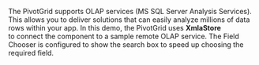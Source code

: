 The PivotGrid supports OLAP services (MS&nbsp;SQL Server Analysis Services). This allows you to&nbsp;deliver solutions that can easily analyze millions of&nbsp;data rows within your app. In&nbsp;this demo, the PivotGrid uses **XmlaStore** to&nbsp;connect the component to&nbsp;a&nbsp;sample remote OLAP service. The Field Chooser is&nbsp;configured to&nbsp;show the search box to&nbsp;speed up&nbsp;choosing the required field.